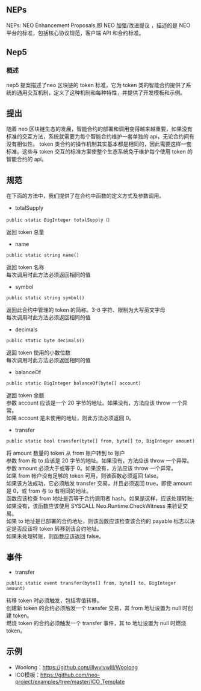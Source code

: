 ## NEPs
NEPs: NEO Enhancement Proposals,即 NEO 加强/改进提议 ，描述的是 NEO 平台的标准，包括核心协议规范，客户端 API 和合约标准。
## Nep5
### 概述
nep5 提案描述了neo 区块链的 token 标准，它为 token 类的智能合约提供了系统的通用交互机制，定义了这种机制和每种特性，并提供了开发模板和示例。
## 提出
随着 neo 区块链生态的发展，智能合约的部署和调用变得越来越重要，如果没有标准的交互方法，系统就需要为每个智能合约维护一套单独的 api，无论合约间有没有相似性。
token 类合约的操作机制其实基本都是相同的，因此需要这样一套标准。这些与 token 交互的标准方案使整个生态系统免于维护每个使用 token 的智能合约的 api。
## 规范
在下面的方法中，我们提供了在合约中函数的定义方式及参数调用。

* totalSupply
```
public static BigInteger totalSupply（）
```
返回 token 总量
* name
```
public static string name()
```
返回 token 名称 <br>
每次调用时此方法必须返回相同的值
* symbol
```
public static string symbol()
```
返回此合约中管理的 token 的简称。3-8 字符、限制为大写英文字母<br>
每次调用时此方法必须返回相同的值
* decimals
```
public static byte decimals()
```
返回 token 使用的小数位数<br>
每次调用时此方法必须返回相同的值
* balanceOf
```
public static BigInteger balanceOf(byte[] account)
```
返回 token 余额<br>
参数 account 应该是一个 20 字节的地址。如果没有，方法应该 throw 一个异常。<br>
如果 account 是未使用的地址，则此方法必须返回 0。
* transfer
```
public static bool transfer(byte[] from, byte[] to, BigInteger amount)
```
将 amount 数量的 token 从 from 账户转到 to 账户<br>
参数 from 和 to 应该是 20 字节的地址。如果没有，方法应该 throw 一个异常。<br>
参数 amount 必须大于或等于 0。如果没有，方法应该 throw 一个异常。<br>
如果 from 帐户没有足够的 token 可用，则该函数必须返回 false。<br>
如果该方法成功，它必须触发 transfer 交易，并且必须返回 true，即使 amount 是 0，或 from 与 to 有相同的地址。<br>
函数应该检查 from 地址是否等于合约调用者 hash。如果是这样，应该处理转账; 如果没有，该函数应该使用 SYSCALL Neo.Runtime.CheckWitness 来验证交易。<br>
如果 to 地址是已部署的合约地址，则该函数应该检查该合约的 payable 标志以决定是否应该将 token 转移到该合约地址。<br>
如果未处理转账，则函数应该返回 false。<br>
## 事件
* transfer
```
public static event transfer(byte[] from, byte[] to, BigInteger amount)
```
转移 token 时必须触发，包括零值转移。<br>
创建新 token 的合约必须触发一个 transfer 交易，其 from 地址设置为 null 时创建 token。<br>
燃烧 token 的合约必须触发一个 transfer 事件，其 to 地址设置为 null 时燃烧 token。
## 示例
* Woolong：<https://github.com/lllwvlvwlll/Woolong>
* ICO模板：<https://github.com/neo-project/examples/tree/master/ICO_Template>

